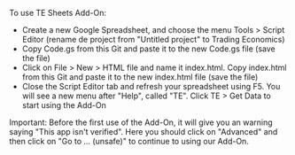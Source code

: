 To use TE Sheets Add-On:
- Create a new Google Spreadsheet, and choose the menu Tools > Script Editor (rename de project from "Untitled project" to Trading Economics)
- Copy Code.gs from this Git and paste it to the new Code.gs file (save the file)
- Click on File > New > HTML file and name it index.html. Copy index.html from this Git and paste it to the new index.html file (save the file)
- Close the Script Editor tab and refresh your spreadsheet using F5. You will see a new menu after "Help", called "TE". Click TE > Get Data to start using the Add-On

Important: Before the first use of the Add-On, it will give you an warning saying "This app isn't verified". Here you should click on "Advanced" and then click on "Go to ... (unsafe)" to continue to using our Add-On.
